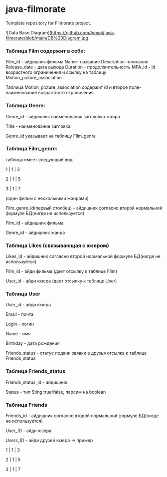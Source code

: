 # java-filmorate
Template repository for Filmorate project.

![Data Base Diagram](https://github.com/Ivnsol/java-filmorate/blob/main/DB%20Diagram.jpg

### Таблица Film содержит в себе:
Film_id - айдишник фильма
Name- название 
Description -описание
Release_date - дата выхода
Duration - продолжительность
MPA_id - id возрастного ограничения и ссылку на таблицу Motion_picture_association

Таблица Motion_picture_association содержит id и второе поле-наименование возрастного ограничения

### Таблица Genre:
Genre_id - айдишник наименования заголовка жанра

Title - наименование загловка

Genre_id указывает на таблицу Film_genre

### Таблица Film_genre:
таблица имеет следующий вид:

1 | 1 | 3

2 | 1 | 5

3 | 1 | 7

(один фильм с несколькими жанрами)

Film_genre_id(первый столбец) - айдишник согласно второй нормальной формуле БД(нигде не используется)

Film_id - айдишник фильма

Genre_id - айдишник жанра

### Таблица Likes (связывающая с юзером)
Likes_id - айдишник согласно второй нормальной формуле БД(нигде не используется)

Film_id - айди фильма (дает отсылку к таблице Film)

User_id - айди юзера (дает отсылку к таблице User)

### Таблица User
User_id - айди юзера

Email - почта

Login - логин

Name - имя

Birthday - дата рождения

Friends_status - статус подачи заявки в друзья отсылка к таблице Friends_status

### Таблица Friends_status 
Friends_status_id - айдишник

Status - тип Sting true/false, парсим на boolean

### Таблица Friends
Friends_id - айдишник согласно второй нормальной формуле БД(нигде не используется)

User_ID - айди юзера

Users_ID - айди друзей юзера
-> пример 

1 | 1 | 3

2 | 1 | 5

3 | 1 | 7
